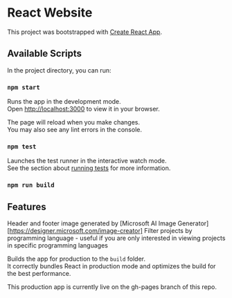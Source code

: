 # React Website

This project was bootstrapped with [Create React App](https://github.com/facebook/create-react-app).


## Available Scripts

In the project directory, you can run:

### `npm start`

Runs the app in the development mode.\
Open [http://localhost:3000](http://localhost:3000) to view it in your browser.

The page will reload when you make changes.\
You may also see any lint errors in the console.

### `npm test`

Launches the test runner in the interactive watch mode.\
See the section about [running tests](https://facebook.github.io/create-react-app/docs/running-tests) for more information.

### `npm run build`

## Features

Header and footer image  generated by [Microsoft AI Image Generator][https://designer.microsoft.com/image-creator]
Filter projects by programming language - useful if you are only interested in viewing projects in specific programming languages

Builds the app for production to the `build` folder.\
It correctly bundles React in production mode and optimizes the build for the best performance.

This production app is currently live on the gh-pages branch of this repo. 

